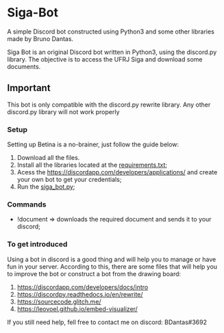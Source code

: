  # Siga-Bot

A simple Discord bot constructed using Python3 and some other libraries made by Bruno Dantas.

Siga Bot is an original Discord bot written in Python3, using the discord.py library. The objective is to access the UFRJ Siga and download some documents.


## Important 
This bot is only compatible with the discord.py rewrite library. Any other discord.py library will not work properly


### Setup
Setting up Betina is a no-brainer, just follow the guide below:
1. Download all the files.
2. Install all the libraries located at the [requirements.txt](requirements.txt);
3. Acess the https://discordapp.com/developers/applications/ and create your own bot to get your credentials;
4. Run the [siga_bot.py](https://github.com/DantasB/Siga-Bot/blob/main/siga_bot.py);

### Commands
- !document <Login> <Password> <Type Of Document> => downloads the required document and sends it to your discord;


### To get introduced
Using a bot in discord is a good thing and will help you to manage or have fun in your server. According to this, there are some files that will help you to improve the bot or construct a bot from the drawing board:
1. https://discordapp.com/developers/docs/intro
2. https://discordpy.readthedocs.io/en/rewrite/
3. https://sourcecode.glitch.me/
4. https://leovoel.github.io/embed-visualizer/

If you still need help, fell free to contact me on discord: BDantas#3692
